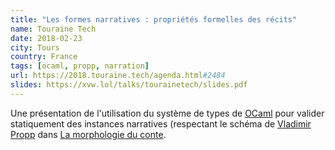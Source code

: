 ```yaml
---
title: "Les formes narratives : propriétés formelles des récits"
name: Touraine Tech
date: 2018-02-23
city: Tours
country: France
tags: [ocaml, propp, narration]
url: https://2018.touraine.tech/agenda.html#2484
slides: https://xvw.lol/talks/tourainetech/slides.pdf
---
```


Une présentation de l'utilisation du système de types de
[OCaml](https://ocaml.org) pour valider statiquement des instances
narratives (respectant le schéma de [Vladimir
Propp](https://en.wikipedia.org/wiki/Vladimir_Propp) dans [La
morphologie du
conte](https://en.wikipedia.org/wiki/Vladimir_Propp#Narrative_structure).
